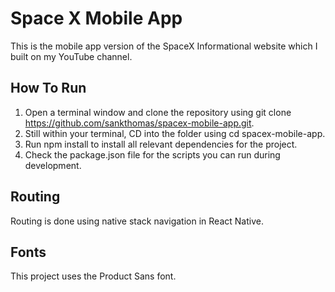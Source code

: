 # Space X Mobile App

This is the mobile app version of the SpaceX Informational website which I built on my YouTube channel.

## How To Run

1. Open a terminal window and clone the repository using git clone https://github.com/sankthomas/spacex-mobile-app.git.
2. Still within your terminal, CD into the folder using cd spacex-mobile-app.
3. Run npm install to install all relevant dependencies for the project.
4. Check the package.json file for the scripts you can run during development.

## Routing

Routing is done using native stack navigation in React Native.

## Fonts
This project uses the Product Sans font.
